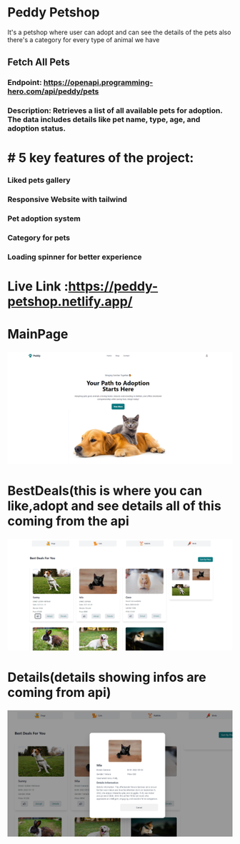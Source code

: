 # Peddy Petshop
It's a petshop where user can adopt and can see the details of the pets also there's a category for every type of animal we have
## Fetch All Pets

### Endpoint: https://openapi.programming-hero.com/api/peddy/pets
### Description: Retrieves a list of all available pets for adoption. The data includes details like pet name, type, age, and adoption status.

# # 5 key features of the project:
### Liked pets gallery
### Responsive Website with tailwind
### Pet adoption system
### Category for pets
### Loading spinner for better experience


# Live Link :https://peddy-petshop.netlify.app/
# MainPage 
### <img src="./MainPage.png">
# BestDeals(this is where you can like,adopt and see details all of this coming from the api  
### <img src="./BestDeals.png">
# Details(details showing infos are coming from api)
### <img src="./Details.png">
